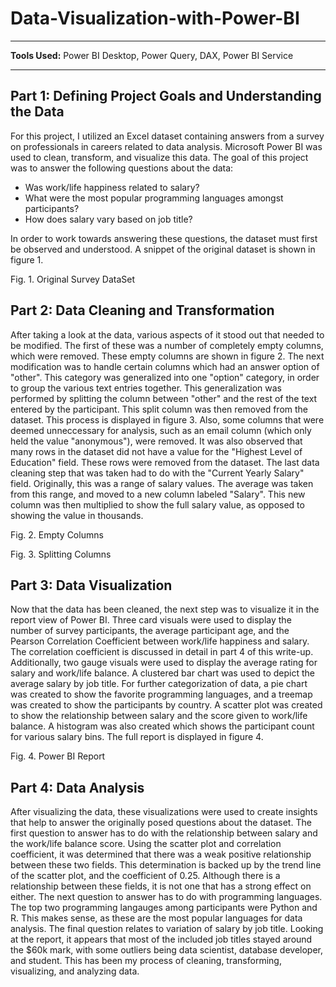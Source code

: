 # Data-Visualization-with-Power-BI
<hr><b>Tools Used:</b> Power BI Desktop, Power Query, DAX, Power BI Service<hr>

## Part 1: Defining Project Goals and Understanding the Data


For this project, I utilized an Excel dataset containing answers from a survey on professionals in careers related to data analysis. Microsoft Power BI was used to clean, transform, and visualize this data. The goal of this project was to answer the following questions about the data:

- Was work/life happiness related to salary?
- What were the most popular programming languages amongst participants?
- How does salary vary based on job title?

In order to work towards answering these questions, the dataset must first be observed and understood. A snippet of the original dataset is shown in figure 1.

Fig. 1. Original Survey DataSet

## Part 2: Data Cleaning and Transformation


After taking a look at the data, various aspects of it stood out that needed to be modified. The first of these was a number of completely empty columns, which were removed. These empty columns are shown in figure 2. The next modification was to handle certain columns which had an answer option of "other". This category was generalized into one "option" category, in order to group the various text entries together. This generalization was performed by splitting the column between "other" and the rest of the text entered by the participant. This split column was then removed from the dataset. This process is displayed in figure 3. Also, some columns that were deemed unneccessary for analysis, such as an email column (which only held the value "anonymous"), were removed. It was also observed that many rows in the dataset did not have a value for the "Highest Level of Education" field. These rows were removed from the dataset. The last data cleaning step that was taken had to do with the "Current Yearly Salary" field. Originally, this was a range of salary values. The average was taken from this range, and moved to a new column labeled "Salary". This new column was then multiplied to show the full salary value, as opposed to showing the value in thousands.

Fig. 2. Empty Columns


Fig. 3. Splitting Columns


## Part 3: Data Visualization


Now that the data has been cleaned, the next step was to visualize it in the report view of Power BI. Three card visuals were used to display the number of survey participants, the average participant age, and the Pearson Correlation Coefficient between work/life happiness and salary. The correlation coefficient is discussed in detail in part 4 of this write-up. Additionally, two gauge visuals were used to display the average rating for salary and work/life balance. A clustered bar chart was used to depict the average salary by job title. For further categorization of data, a pie chart was created to show the favorite programming languages, and a treemap was created to show the participants by country. A scatter plot was created to show the relationship between salary and the score given to work/life balance. A histogram was also created which shows the participant count for various salary bins. The full report is displayed in figure 4.


Fig. 4. Power BI Report


## Part 4: Data Analysis


After visualizing the data, these visualizations were used to create insights that help to answer the originally posed questions about the dataset. The first question to answer has to do with the relationship between salary and the work/life balance score. Using the scatter plot and correlation coefficient, it was determined that there was a weak positive relationship between these two fields. This determination is backed up by the trend line of the scatter plot, and the coefficient of 0.25. Although there is a relationship between these fields, it is not one that has a strong effect on either. The next question to answer has to do with programming languages. The top two programming langauges among participants were Python and R. This makes sense, as these are the most popular languages for data analysis. The final question relates to variation of salary by job title. Looking at the report, it appears that most of the included job titles stayed around the $60k mark, with some outliers being data scientist, database developer, and student. This has been my process of cleaning, transforming, visualizing, and analyzing data.
